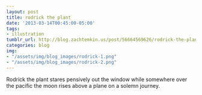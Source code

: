 ```yaml
---
layout: post
title: rodrick the plant
date: '2013-03-14T00:45:00-05:00'
tags:
- illustration
tumblr_url: http://blog.zachtemkin.us/post/56664569626/rodrick-the-plant-stares-pensively-out-the-window
categories: blog
img: 
- "/assets/img/blog_images/rodrick-1.png" 
- "/assets/img/blog_images/rodrick-2.png" 
---
```

Rodrick the plant stares pensively out the window while somewhere over the pacific the moon rises above a plane on a solemn journey. 

